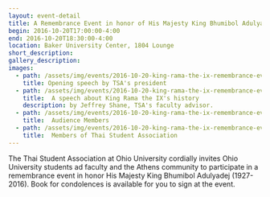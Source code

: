 ```yaml
---
layout: event-detail
title: A Remembrance Event in honor of His Majesty King Bhumibol Adulyadej
begin: 2016-10-20T17:00:00-4:00
end: 2016-10-20T18:30:00-4:00
location: Baker University Center, 1804 Lounge
short_description:  
gallery_description: 
images:
  - path: /assets/img/events/2016-10-20-king-rama-the-ix-remembrance-event/14715647_1500448243305139_9148809582588862602_o.jpg
    title: Opening speech by TSA's president
  - path: /assets/img/events/2016-10-20-king-rama-the-ix-remembrance-event/14712655_1500452869971343_7377071512299025786_o.jpg
    title:  A speech about King Rama the IX's history
    description: by Jeffrey Shane, TSA's faculty advisor.
  - path: /assets/img/events/2016-10-20-king-rama-the-ix-remembrance-event/14715720_1500454166637880_6019394209205031098_o.jpg
    title:  Audience Members
  - path: /assets/img/events/2016-10-20-king-rama-the-ix-remembrance-event/14753351_1500453343304629_2504636240308007767_o.jpg
    title:  Members of Thai Student Association
---
```


The Thai Student Association at Ohio University cordially invites Ohio University students ad faculty and the Athens community to participate in a remembrance event in honor His Majesty King Bhumibol Adulyadej (1927-2016). Book for condolences is available for you to sign at the event.
